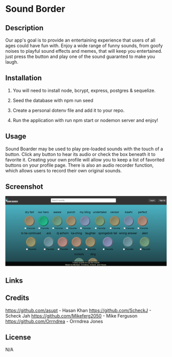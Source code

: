 # Sound Border


## Description
 
 Our app's goal is to provide an entertaining experience that users of all ages could have fun with.
 Enjoy a wide range of funny sounds, from goofy noises to playful sound effects and memes, that will keep you entertained. just press the button and play one of the sound guaranted to make you laugh.


## Installation

1. You will need to install node, bcrypt, express, postgres & sequelize.

2. Seed the database with npm run seed

3. Create a personal dotenv file and add it to your repo.

4. Run the application with run npm start or nodemon server and enjoy!

## Usage

Sound Boarder may be used to play pre-loaded sounds with the touch of a button. Click any button to hear its audio or check the box beneath it to favorite it. Creating your own profile will allow you to keep a list of favorited buttons on your profile page. There is also an audio recorder function, which allows users to record their own original sounds. 

## Screenshot

![ScreenShot](public/assets/screenshot.png)

## Links

## Credits
  
   https://github.com/asupt - Hasan Khan
   https://github.com/ScheckJ - Scheck Jah
   https://github.com/Mikeferg2050 - Mike Ferguson
   https://github.com/Orrndrea  -  Orrndrea Jones

## License

N/A